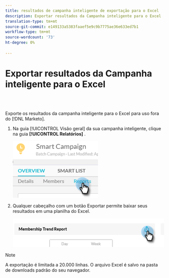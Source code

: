 ```yaml
---
title: resultados de campanha inteligente de exportação para o Excel
description: Exportar resultados da Campanha inteligente para o Excel
translation-type: tm+mt
source-git-commit: e149133a5383faaef5e9c9b7775ae36e633ed7b1
workflow-type: tm+mt
source-wordcount: '73'
ht-degree: 0%

---
```



# Exportar resultados da Campanha inteligente para o Excel

<br> 

Exporte os resultados da campanha inteligente para o Excel para uso fora do [!DNL Marketo].

1. Na guia [!UICONTROL Visão geral] da sua campanha inteligente, clique na guia **[!UICONTROL Relatórios]** .

   ![Imagem Um](/help/sky/assets/smart-campaigns/export-smart-campaign-results-to-excel/export-smart-campaign-results-to-excel-1.png)

1. Qualquer cabeçalho com um botão Exportar permite baixar seus resultados em uma planilha do Excel.

   ![Imagem dois](/help/sky/assets/smart-campaigns/export-smart-campaign-results-to-excel/export-smart-campaign-results-to-excel-2.png)

>[!NOTE]
>
>A exportação é limitada a 20.000 linhas. O arquivo Excel é salvo na pasta de downloads padrão do seu navegador.
